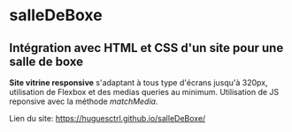 # salleDeBoxe

## Intégration avec HTML et CSS d'un site pour une salle de boxe

**Site vitrine responsive** s'adaptant à tous type d'écrans jusqu'à 320px, utilisation de Flexbox et des medias queries au minimum.
Utilisation de JS reponsive avec la méthode _matchMedia._

Lien du site: https://huguesctrl.github.io/salleDeBoxe/
